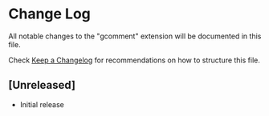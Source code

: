 # Change Log

All notable changes to the "gcomment" extension will be documented in this file.

Check [Keep a Changelog](http://keepachangelog.com/) for recommendations on how to structure this file.

## [Unreleased]

- Initial release